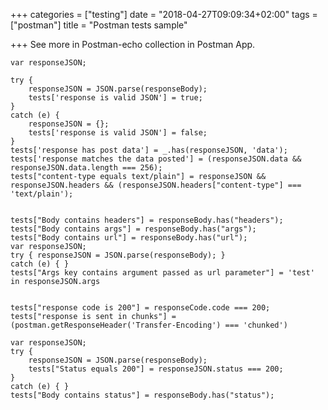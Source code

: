 +++
categories = ["testing"]
date = "2018-04-27T09:09:34+02:00"
tags = ["postman"]
title = "Postman tests sample"

+++
See more in Postman-echo collection in Postman App.

<!--more-->

    var responseJSON;
    
    try { 
        responseJSON = JSON.parse(responseBody); 
        tests['response is valid JSON'] = true;
    }
    catch (e) { 
        responseJSON = {}; 
        tests['response is valid JSON'] = false;
    }
    tests['response has post data'] = _.has(responseJSON, 'data');
    tests['response matches the data posted'] = (responseJSON.data && responseJSON.data.length === 256);
    tests["content-type equals text/plain"] = responseJSON && responseJSON.headers && (responseJSON.headers["content-type"] === 'text/plain');
    
    
    tests["Body contains headers"] = responseBody.has("headers");
    tests["Body contains args"] = responseBody.has("args");
    tests["Body contains url"] = responseBody.has("url");
    var responseJSON;
    try { responseJSON = JSON.parse(responseBody); }
    catch (e) { }
    tests["Args key contains argument passed as url parameter"] = 'test' in responseJSON.args
    
    
    tests["response code is 200"] = responseCode.code === 200;
    tests["response is sent in chunks"] = (postman.getResponseHeader('Transfer-Encoding') === 'chunked')
    
    var responseJSON;
    try {
        responseJSON = JSON.parse(responseBody); 
        tests["Status equals 200"] = responseJSON.status === 200;
    }
    catch (e) { }
    tests["Body contains status"] = responseBody.has("status");
    
    